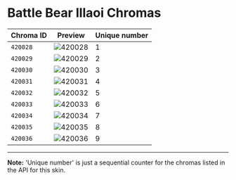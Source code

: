 # Battle Bear Illaoi Chromas

| Chroma ID | Preview | Unique number |
|---|---|---|
| `420028` | ![420028](https://raw.communitydragon.org/latest/plugins/rcp-be-lol-game-data/global/default/v1/champion-chroma-images/420/420028.png) | 1 |
| `420029` | ![420029](https://raw.communitydragon.org/latest/plugins/rcp-be-lol-game-data/global/default/v1/champion-chroma-images/420/420029.png) | 2 |
| `420030` | ![420030](https://raw.communitydragon.org/latest/plugins/rcp-be-lol-game-data/global/default/v1/champion-chroma-images/420/420030.png) | 3 |
| `420031` | ![420031](https://raw.communitydragon.org/latest/plugins/rcp-be-lol-game-data/global/default/v1/champion-chroma-images/420/420031.png) | 4 |
| `420032` | ![420032](https://raw.communitydragon.org/latest/plugins/rcp-be-lol-game-data/global/default/v1/champion-chroma-images/420/420032.png) | 5 |
| `420033` | ![420033](https://raw.communitydragon.org/latest/plugins/rcp-be-lol-game-data/global/default/v1/champion-chroma-images/420/420033.png) | 6 |
| `420034` | ![420034](https://raw.communitydragon.org/latest/plugins/rcp-be-lol-game-data/global/default/v1/champion-chroma-images/420/420034.png) | 7 |
| `420035` | ![420035](https://raw.communitydragon.org/latest/plugins/rcp-be-lol-game-data/global/default/v1/champion-chroma-images/420/420035.png) | 8 |
| `420036` | ![420036](https://raw.communitydragon.org/latest/plugins/rcp-be-lol-game-data/global/default/v1/champion-chroma-images/420/420036.png) | 9 |

---

**Note:** 'Unique number' is just a sequential counter for the chromas listed in the API for this skin.